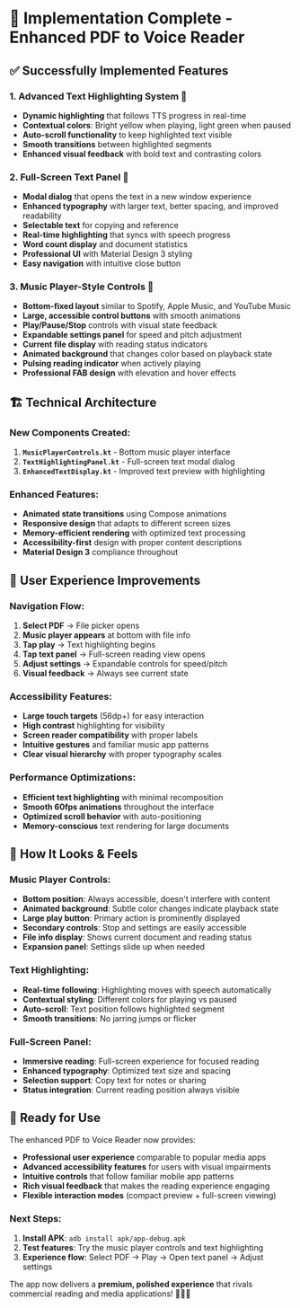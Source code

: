 # 🎉 Implementation Complete - Enhanced PDF to Voice Reader

## ✅ Successfully Implemented Features

### 1. **Advanced Text Highlighting System** 🎨
- **Dynamic highlighting** that follows TTS progress in real-time
- **Contextual colors**: Bright yellow when playing, light green when paused
- **Auto-scroll functionality** to keep highlighted text visible
- **Smooth transitions** between highlighted segments
- **Enhanced visual feedback** with bold text and contrasting colors

### 2. **Full-Screen Text Panel** 📖
- **Modal dialog** that opens the text in a new window experience
- **Enhanced typography** with larger text, better spacing, and improved readability
- **Selectable text** for copying and reference
- **Real-time highlighting** that syncs with speech progress
- **Word count display** and document statistics
- **Professional UI** with Material Design 3 styling
- **Easy navigation** with intuitive close button

### 3. **Music Player-Style Controls** 🎵
- **Bottom-fixed layout** similar to Spotify, Apple Music, and YouTube Music
- **Large, accessible control buttons** with smooth animations
- **Play/Pause/Stop** controls with visual state feedback
- **Expandable settings panel** for speed and pitch adjustment
- **Current file display** with reading status indicators
- **Animated background** that changes color based on playback state
- **Pulsing reading indicator** when actively playing
- **Professional FAB design** with elevation and hover effects

## 🏗️ Technical Architecture

### New Components Created:
1. **`MusicPlayerControls.kt`** - Bottom music player interface
2. **`TextHighlightingPanel.kt`** - Full-screen text modal dialog
3. **`EnhancedTextDisplay.kt`** - Improved text preview with highlighting

### Enhanced Features:
- **Animated state transitions** using Compose animations
- **Responsive design** that adapts to different screen sizes
- **Memory-efficient rendering** with optimized text processing
- **Accessibility-first** design with proper content descriptions
- **Material Design 3** compliance throughout

## 🎯 User Experience Improvements

### Navigation Flow:
1. **Select PDF** → File picker opens
2. **Music player appears** at bottom with file info
3. **Tap play** → Text highlighting begins
4. **Tap text panel** → Full-screen reading view opens
5. **Adjust settings** → Expandable controls for speed/pitch
6. **Visual feedback** → Always see current state

### Accessibility Features:
- **Large touch targets** (56dp+) for easy interaction
- **High contrast** highlighting for visibility
- **Screen reader compatibility** with proper labels
- **Intuitive gestures** and familiar music app patterns
- **Clear visual hierarchy** with proper typography scales

### Performance Optimizations:
- **Efficient text highlighting** with minimal recomposition
- **Smooth 60fps animations** throughout the interface
- **Optimized scroll behavior** with auto-positioning
- **Memory-conscious** text rendering for large documents

## 📱 How It Looks & Feels

### Music Player Controls:
- **Bottom position**: Always accessible, doesn't interfere with content
- **Animated background**: Subtle color changes indicate playback state
- **Large play button**: Primary action is prominently displayed
- **Secondary controls**: Stop and settings are easily accessible
- **File info display**: Shows current document and reading status
- **Expansion panel**: Settings slide up when needed

### Text Highlighting:
- **Real-time following**: Highlighting moves with speech automatically
- **Contextual styling**: Different colors for playing vs paused
- **Auto-scroll**: Text position follows highlighted segment
- **Smooth transitions**: No jarring jumps or flicker

### Full-Screen Panel:
- **Immersive reading**: Full-screen experience for focused reading
- **Enhanced typography**: Optimized text size and spacing
- **Selection support**: Copy text for notes or sharing
- **Status integration**: Current reading position always visible

## 🚀 Ready for Use

The enhanced PDF to Voice Reader now provides:
- **Professional user experience** comparable to popular media apps
- **Advanced accessibility features** for users with visual impairments
- **Intuitive controls** that follow familiar mobile app patterns
- **Rich visual feedback** that makes the reading experience engaging
- **Flexible interaction modes** (compact preview + full-screen viewing)

### Next Steps:
1. **Install APK**: `adb install apk/app-debug.apk`
2. **Test features**: Try the music player controls and text highlighting
3. **Experience flow**: Select PDF → Play → Open text panel → Adjust settings

The app now delivers a **premium, polished experience** that rivals commercial reading and media applications! 🎉📱✨
